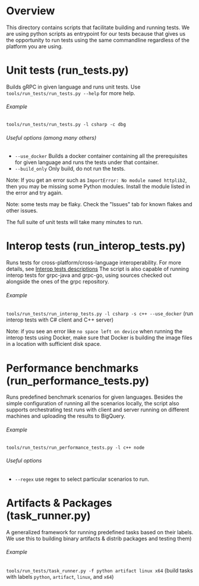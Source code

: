 # Overview

This directory contains scripts that facilitate building and running tests. We are using python scripts as entrypoint for our
tests because that gives us the opportunity to run tests using the same commandline regardless of the platform you are using.

# Unit tests (run_tests.py)

Builds gRPC in given language and runs unit tests. Use `tools/run_tests/run_tests.py --help` for more help.

###### Example

`tools/run_tests/run_tests.py -l csharp -c dbg`

###### Useful options (among many others)

- `--use_docker` Builds a docker container containing all the prerequisites for given language and runs the tests under that container.
- `--build_only` Only build, do not run the tests.

Note: If you get an error such as `ImportError: No module named httplib2`, then you may be missing some Python modules. Install the module listed in the error and try again.

Note: some tests may be flaky. Check the "Issues" tab for known flakes and other issues.

The full suite of unit tests will take many minutes to run.

# Interop tests (run_interop_tests.py)

Runs tests for cross-platform/cross-language interoperability. For more details, see [Interop tests descriptions](/doc/interop-test-descriptions.md)
The script is also capable of running interop tests for grpc-java and grpc-go, using sources checked out alongside the ones of the grpc repository.

###### Example

`tools/run_tests/run_interop_tests.py -l csharp -s c++ --use_docker` (run interop tests with C# client and C++ server)

Note: if you see an error like `no space left on device` when running the
interop tests using Docker, make sure that Docker is building the image files in
a location with sufficient disk space.

# Performance benchmarks (run_performance_tests.py)

Runs predefined benchmark scenarios for given languages. Besides the simple configuration of running all the scenarios locally,
the script also supports orchestrating test runs with client and server running on different machines and uploading the results
to BigQuery.

###### Example

`tools/run_tests/run_performance_tests.py -l c++ node`

###### Useful options

- `--regex` use regex to select particular scenarios to run.

# Artifacts & Packages (task_runner.py)

A generalized framework for running predefined tasks based on their labels. We use this to building binary artifacts & distrib packages and testing them)

###### Example

`tools/run_tests/task_runner.py -f python artifact linux x64` (build tasks with labels `python`, `artifact`, `linux`, and `x64`)
